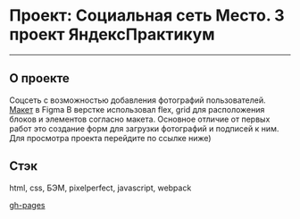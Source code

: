 # Проект: Социальная сеть Место. 3 проект ЯндексПрактикум
------
## О проекте
Соцсеть с возможностью добавления фотографий пользователей.
[Макет](https://www.figma.com/file/6O4811T8kDFAjnIPfnQbdq/JavaScript.-Sprint-4-(Copy)?node-id=28212%3A155) в Figma
В верстке использовал flex, grid для расположения блоков и элементов согласно макета. Основное отличие от первых работ это создание форм для загрузки фотографий и подписей к ним. Для просмотра проекта перейдите по ссылке ниже)

## Стэк
html, css, БЭМ, pixelperfect, javascript, webpack

[gh-pages](https://kapitan4ever.github.io/mesto-project)

